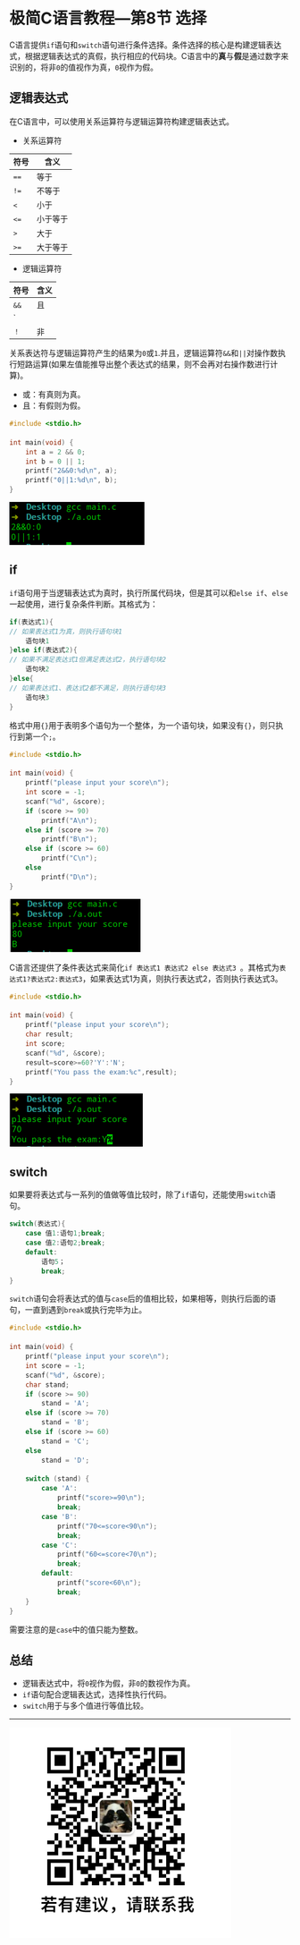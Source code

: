 # 极简C语言教程—第8节 选择

C语言提供`if`语句和`switch`语句进行条件选择。条件选择的核心是构建逻辑表达式，根据逻辑表达式的真假，执行相应的代码块。C语言中的**真**与**假**是通过数字来识别的，将非`0`的值视作为真，`0`视作为假。

## 逻辑表达式

在C语言中，可以使用关系运算符与逻辑运算符构建逻辑表达式。

- 关系运算符

| 符号 | 含义     |
| ---- | -------- |
| `==` | 等于     |
| `!=` | 不等于   |
| `<`  | 小于     |
| `<=` | 小于等于 |
| `>`  | 大于     |
| `>=` | 大于等于 |

- 逻辑运算符

| 符号 | 含义 |
| ---- | ---- |
| `&&` | 且   |
| `||` | 或   |
| `！` | 非   |

关系表达符与逻辑运算符产生的结果为`0`或`1`.并且，逻辑运算符`&&`和`||`对操作数执行短路运算(如果左值能推导出整个表达式的结果，则不会再对右操作数进行计算)。

- 或：有真则为真。
- 且：有假则为假。

```c
#include <stdio.h>

int main(void) {
    int a = 2 && 0;
    int b = 0 || 1;
    printf("2&&0:%d\n", a);
    printf("0||1:%d\n", b);
}
```

![选择_逻辑运算符](图片/选择_逻辑运算符.png)

## if

`if`语句用于当逻辑表达式为真时，执行所属代码块，但是其可以和`else if`、`else`一起使用，进行复杂条件判断。其格式为：

```c
if(表达式1){
// 如果表达式1为真，则执行语句块1
    语句块1
}else if(表达式2){
// 如果不满足表达式1但满足表达式2，执行语句块2
    语句块2
}else{
// 如果表达式1、表达式2都不满足，则执行语句块3
	语句块3
}
```

格式中用`{}`用于表明多个语句为一个整体，为一个语句块，如果没有`{}`，则只执行到第一个`;`。

```c
#include <stdio.h>

int main(void) {
    printf("please input your score\n");
    int score = -1;
    scanf("%d", &score);
    if (score >= 90)
        printf("A\n");
    else if (score >= 70)
        printf("B\n");
    else if (score >= 60)
        printf("C\n");
    else
        printf("D\n");
}
```

![选择_if](图片/选择_if.png)

C语言还提供了条件表达式来简化`if 表达式1 表达式2 else 表达式3 `。其格式为`表达式1?表达式2:表达式3`，如果表达式1为真，则执行表达式2，否则执行表达式3。

```c
#include <stdio.h>

int main(void) {
    printf("please input your score\n");
    char result;
    int score;
    scanf("%d", &score);
    result=score>=60?'Y':'N';
    printf("You pass the exam:%c",result); 
}
```

![选择_条件表达式](图片/选择_条件表达式.png)

## switch

如果要将表达式与一系列的值做等值比较时，除了`if`语句，还能使用`switch`语句。

```c
switch(表达式){
    case 值1:语句1;break;
    case 值2:语句2;break;
    default:
        语句5；
        break;
}
```
`switch`语句会将表达式的值与`case`后的值相比较，如果相等，则执行后面的语句，一直到遇到`break`或执行完毕为止。
```c
#include <stdio.h>

int main(void) {
    printf("please input your score\n");
    int score = -1;
    scanf("%d", &score);
    char stand;
    if (score >= 90)
        stand = 'A';
    else if (score >= 70)
        stand = 'B';
    else if (score >= 60)
        stand = 'C';
    else
        stand = 'D';

    switch (stand) {
        case 'A':
            printf("score>=90\n");
            break;
        case 'B':
            printf("70<=score<90\n");
            break;
        case 'C':
            printf("60<=score<70\n");
            break;
        default:
            printf("score<60\n");
            break;
    }
}
```

需要注意的是`case`中的值只能为整数。

## 总结

- 逻辑表达式中，将`0`视作为假，非`0`的数视作为真。
- `if`语句配合逻辑表达式，选择性执行代码。
- `switch`用于与多个值进行等值比较。

---

![微信号](图片/微信号.png)